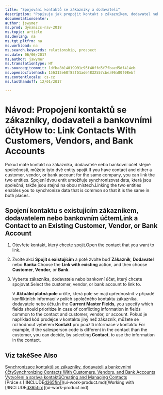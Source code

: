 ```yaml
---
title: "Spojování kontaktů se zákazníky a dodavateli"
description: "Popisuje jak propojit kontakt s zákazníkem, dodavatel nebo bankovním účtem ze stejné společnosti tak, že můžete synchronizovat běžná data."
documentationcenter: 
author: jswymer
ms.prod: dynamics-nav-2018
ms.topic: article
ms.devlang: na
ms.tgt_pltfrm: na
ms.workload: na
ms.search.keywords: relationship, prospect
ms.date: 06/06/2017
ms.author: jswymer
ms.translationtype: HT
ms.sourcegitcommit: 1dfba8b14019991c95f40ffd5f7fbaed5df414eb
ms.openlocfilehash: 156312e68f82f51ade4832557cbea96a80f08ebf
ms.contentlocale: cs-cz
ms.lasthandoff: 12/01/2017

---
```

# <a name="how-to-link-contacts-with-customers-vendors-and-bank-accounts"></a><span data-ttu-id="676a4-103">Návod: Propojení kontaktů se zákazníky, dodavateli a bankovními účty</span><span class="sxs-lookup"><span data-stu-id="676a4-103">How to: Link Contacts With Customers, Vendors, and Bank Accounts</span></span>
<span data-ttu-id="676a4-104">Pokud máte kontakt na zákazníka, dodavatele nebo bankovní účet stejné společnosti, můžete tyto dvě entity spojit.</span><span class="sxs-lookup"><span data-stu-id="676a4-104">If you have contact and either a customer, vendor, or bank account for the same company, you can link the two entities.</span></span> <span data-ttu-id="676a4-105">Spojení dvou entit umožňuje synchronizovat data, která jsou společná, takže jsou stejná na obou místech.</span><span class="sxs-lookup"><span data-stu-id="676a4-105">Linking the two entities enables you to synchronize data that is common so that it is the same in both places.</span></span>

## <a name="link-a-contact-to-an-existing-customer-vendor-or-bank-account"></a><span data-ttu-id="676a4-106">Spojení kontaktu s existujícím zákazníkem, dodavatelem nebo bankovním účtem</span><span class="sxs-lookup"><span data-stu-id="676a4-106">Link a Contact to an Existing Customer, Vendor, or Bank Account</span></span>
1. <span data-ttu-id="676a4-107">Otevřete kontakt, který chcete spojit.</span><span class="sxs-lookup"><span data-stu-id="676a4-107">Open the contact that you want to link.</span></span>
2. <span data-ttu-id="676a4-108">Zvolte akci **Spojit s existujícím** a poté zvolte buď **Zákazník**, **Dodavatel** nebo **Banka**.</span><span class="sxs-lookup"><span data-stu-id="676a4-108">Choose the **Link with existing** action, and then choose **Customer**, **Vendor**, or **Bank**.</span></span>
3. <span data-ttu-id="676a4-109">Vyberte zákazníka, dodavatele nebo bankovní účet, který chcete spojovat.</span><span class="sxs-lookup"><span data-stu-id="676a4-109">Select the customer, vendor, or bank account to link to.</span></span>

   <span data-ttu-id="676a4-110">V **Aktuální platná pole** určíte, která pole se mají upřednostnit v případě konfliktních informací v polích společného kontaktu zákazníka, dodavatele nebo účtu.</span><span class="sxs-lookup"><span data-stu-id="676a4-110">In the **Current Master Fields**, you specify which fields should prioritize in case of conflicting information in fields common to the contact and customer, vendor, or account.</span></span> <span data-ttu-id="676a4-111">Pokud je například kód prodejce v kontaktu jiný než zákazník, můžete se rozhodnout výběrem **Kontakt** pro použití informace v kontaktu.</span><span class="sxs-lookup"><span data-stu-id="676a4-111">For example, if the salesperson code is different in the contact than the customer, you can decide, by selecting **Contact**, to use the information in the contact.</span></span>

## <a name="see-also"></a><span data-ttu-id="676a4-112">Viz také</span><span class="sxs-lookup"><span data-stu-id="676a4-112">See Also</span></span>
[<span data-ttu-id="676a4-113">Synchronizace kontaktů se zákazníky, dodavateli a bankovními účty</span><span class="sxs-lookup"><span data-stu-id="676a4-113">Synchronizing Contacts With Customers, Vendors, and Bank Accounts</span></span>](marketing-synchronize-contacts-customers-vendors-bank-accounts.md)  
[<span data-ttu-id="676a4-114">Vytvoření a správa kontaktů</span><span class="sxs-lookup"><span data-stu-id="676a4-114">Creating and Managing Contacts</span></span>](marketing-contacts.md)  
<span data-ttu-id="676a4-115">[Práce s [!INCLUDE[d365fin](includes/d365fin_md.md)]](ui-work-product.md)</span><span class="sxs-lookup"><span data-stu-id="676a4-115">[Working with [!INCLUDE[d365fin](includes/d365fin_md.md)]](ui-work-product.md)</span></span>  

